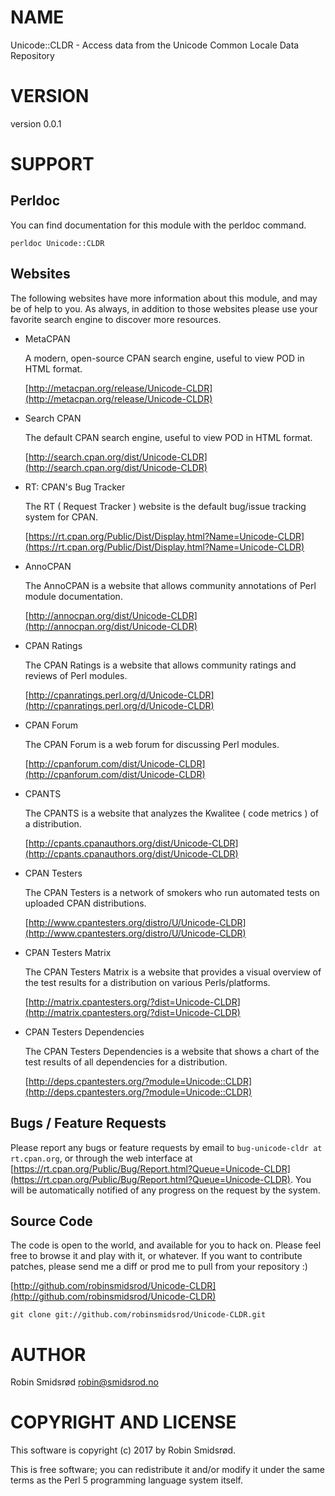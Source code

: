 # NAME

Unicode::CLDR - Access data from the Unicode Common Locale Data Repository

# VERSION

version 0.0.1

# SUPPORT

## Perldoc

You can find documentation for this module with the perldoc command.

    perldoc Unicode::CLDR

## Websites

The following websites have more information about this module, and may be of help to you. As always,
in addition to those websites please use your favorite search engine to discover more resources.

- MetaCPAN

    A modern, open-source CPAN search engine, useful to view POD in HTML format.

    [http://metacpan.org/release/Unicode-CLDR](http://metacpan.org/release/Unicode-CLDR)

- Search CPAN

    The default CPAN search engine, useful to view POD in HTML format.

    [http://search.cpan.org/dist/Unicode-CLDR](http://search.cpan.org/dist/Unicode-CLDR)

- RT: CPAN's Bug Tracker

    The RT ( Request Tracker ) website is the default bug/issue tracking system for CPAN.

    [https://rt.cpan.org/Public/Dist/Display.html?Name=Unicode-CLDR](https://rt.cpan.org/Public/Dist/Display.html?Name=Unicode-CLDR)

- AnnoCPAN

    The AnnoCPAN is a website that allows community annotations of Perl module documentation.

    [http://annocpan.org/dist/Unicode-CLDR](http://annocpan.org/dist/Unicode-CLDR)

- CPAN Ratings

    The CPAN Ratings is a website that allows community ratings and reviews of Perl modules.

    [http://cpanratings.perl.org/d/Unicode-CLDR](http://cpanratings.perl.org/d/Unicode-CLDR)

- CPAN Forum

    The CPAN Forum is a web forum for discussing Perl modules.

    [http://cpanforum.com/dist/Unicode-CLDR](http://cpanforum.com/dist/Unicode-CLDR)

- CPANTS

    The CPANTS is a website that analyzes the Kwalitee ( code metrics ) of a distribution.

    [http://cpants.cpanauthors.org/dist/Unicode-CLDR](http://cpants.cpanauthors.org/dist/Unicode-CLDR)

- CPAN Testers

    The CPAN Testers is a network of smokers who run automated tests on uploaded CPAN distributions.

    [http://www.cpantesters.org/distro/U/Unicode-CLDR](http://www.cpantesters.org/distro/U/Unicode-CLDR)

- CPAN Testers Matrix

    The CPAN Testers Matrix is a website that provides a visual overview of the test results for a distribution on various Perls/platforms.

    [http://matrix.cpantesters.org/?dist=Unicode-CLDR](http://matrix.cpantesters.org/?dist=Unicode-CLDR)

- CPAN Testers Dependencies

    The CPAN Testers Dependencies is a website that shows a chart of the test results of all dependencies for a distribution.

    [http://deps.cpantesters.org/?module=Unicode::CLDR](http://deps.cpantesters.org/?module=Unicode::CLDR)

## Bugs / Feature Requests

Please report any bugs or feature requests by email to `bug-unicode-cldr at rt.cpan.org`, or through
the web interface at [https://rt.cpan.org/Public/Bug/Report.html?Queue=Unicode-CLDR](https://rt.cpan.org/Public/Bug/Report.html?Queue=Unicode-CLDR). You will be automatically notified of any
progress on the request by the system.

## Source Code

The code is open to the world, and available for you to hack on. Please feel free to browse it and play
with it, or whatever. If you want to contribute patches, please send me a diff or prod me to pull
from your repository :)

[http://github.com/robinsmidsrod/Unicode-CLDR](http://github.com/robinsmidsrod/Unicode-CLDR)

    git clone git://github.com/robinsmidsrod/Unicode-CLDR.git

# AUTHOR

Robin Smidsrød <robin@smidsrod.no>

# COPYRIGHT AND LICENSE

This software is copyright (c) 2017 by Robin Smidsrød.

This is free software; you can redistribute it and/or modify it under
the same terms as the Perl 5 programming language system itself.
